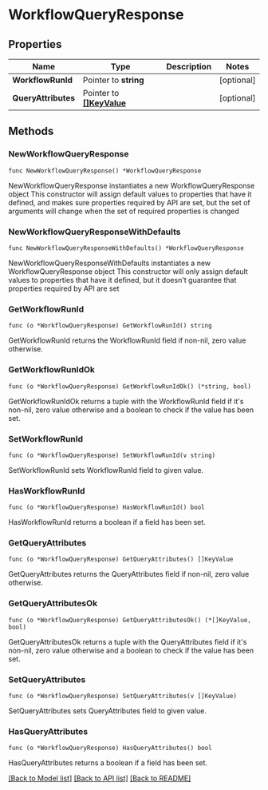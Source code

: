 # WorkflowQueryResponse

## Properties

Name | Type | Description | Notes
------------ | ------------- | ------------- | -------------
**WorkflowRunId** | Pointer to **string** |  | [optional] 
**QueryAttributes** | Pointer to [**[]KeyValue**](KeyValue.md) |  | [optional] 

## Methods

### NewWorkflowQueryResponse

`func NewWorkflowQueryResponse() *WorkflowQueryResponse`

NewWorkflowQueryResponse instantiates a new WorkflowQueryResponse object
This constructor will assign default values to properties that have it defined,
and makes sure properties required by API are set, but the set of arguments
will change when the set of required properties is changed

### NewWorkflowQueryResponseWithDefaults

`func NewWorkflowQueryResponseWithDefaults() *WorkflowQueryResponse`

NewWorkflowQueryResponseWithDefaults instantiates a new WorkflowQueryResponse object
This constructor will only assign default values to properties that have it defined,
but it doesn't guarantee that properties required by API are set

### GetWorkflowRunId

`func (o *WorkflowQueryResponse) GetWorkflowRunId() string`

GetWorkflowRunId returns the WorkflowRunId field if non-nil, zero value otherwise.

### GetWorkflowRunIdOk

`func (o *WorkflowQueryResponse) GetWorkflowRunIdOk() (*string, bool)`

GetWorkflowRunIdOk returns a tuple with the WorkflowRunId field if it's non-nil, zero value otherwise
and a boolean to check if the value has been set.

### SetWorkflowRunId

`func (o *WorkflowQueryResponse) SetWorkflowRunId(v string)`

SetWorkflowRunId sets WorkflowRunId field to given value.

### HasWorkflowRunId

`func (o *WorkflowQueryResponse) HasWorkflowRunId() bool`

HasWorkflowRunId returns a boolean if a field has been set.

### GetQueryAttributes

`func (o *WorkflowQueryResponse) GetQueryAttributes() []KeyValue`

GetQueryAttributes returns the QueryAttributes field if non-nil, zero value otherwise.

### GetQueryAttributesOk

`func (o *WorkflowQueryResponse) GetQueryAttributesOk() (*[]KeyValue, bool)`

GetQueryAttributesOk returns a tuple with the QueryAttributes field if it's non-nil, zero value otherwise
and a boolean to check if the value has been set.

### SetQueryAttributes

`func (o *WorkflowQueryResponse) SetQueryAttributes(v []KeyValue)`

SetQueryAttributes sets QueryAttributes field to given value.

### HasQueryAttributes

`func (o *WorkflowQueryResponse) HasQueryAttributes() bool`

HasQueryAttributes returns a boolean if a field has been set.


[[Back to Model list]](../README.md#documentation-for-models) [[Back to API list]](../README.md#documentation-for-api-endpoints) [[Back to README]](../README.md)


